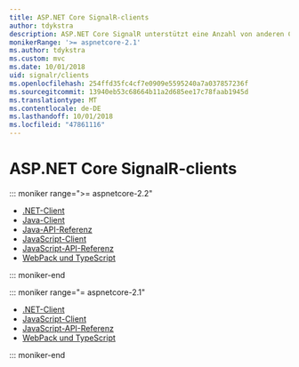 ```yaml
---
title: ASP.NET Core SignalR-clients
author: tdykstra
description: ASP.NET Core SignalR unterstützt eine Anzahl von anderen Clients.
monikerRange: '>= aspnetcore-2.1'
ms.author: tdykstra
ms.custom: mvc
ms.date: 10/01/2018
uid: signalr/clients
ms.openlocfilehash: 254ffd35fc4cf7e0909e5595240a7a037857236f
ms.sourcegitcommit: 13940eb53c68664b11a2d685ee17c78faab1945d
ms.translationtype: MT
ms.contentlocale: de-DE
ms.lasthandoff: 10/01/2018
ms.locfileid: "47861116"
---
```

# <a name="aspnet-core-signalr-clients"></a>ASP.NET Core SignalR-clients

::: moniker range=">= aspnetcore-2.2"

* [.NET-Client](xref:signalr/dotnet-client)
* [Java-Client](xref:signalr/java-client)
* [Java-API-Referenz](/java/api/com.microsoft.aspnet.signalr?view=aspnet-signalr-java)
* [JavaScript-Client](xref:signalr/javascript-client)
* [JavaScript-API-Referenz](/javascript/api/?view=signalr-js-latest)
* [WebPack und TypeScript](xref:tutorials/signalr-typescript-webpack)

::: moniker-end

::: moniker range="= aspnetcore-2.1"

* [.NET-Client](xref:signalr/dotnet-client)
* [JavaScript-Client](xref:signalr/javascript-client)
* [JavaScript-API-Referenz](/javascript/api/?view=signalr-js-latest)
* [WebPack und TypeScript](xref:tutorials/signalr-typescript-webpack)

::: moniker-end
